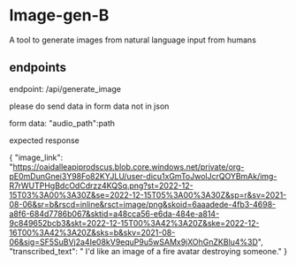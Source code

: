 # Image-gen-B

A tool to generate images from natural language input from humans

## endpoints

endpoint: /api/generate_image

please do send data in form data not in json

form data: "audio_path":path

expected response

{
    "image_link": "https://oaidalleapiprodscus.blob.core.windows.net/private/org-pE0mDunGnei3Y98Fo82KYJLU/user-dicu1xGmToJwolJcrQOYBmAk/img-R7rWUTPHgBdcOdCdrzz4KQSq.png?st=2022-12-15T03%3A00%3A30Z&se=2022-12-15T05%3A00%3A30Z&sp=r&sv=2021-08-06&sr=b&rscd=inline&rsct=image/png&skoid=6aaadede-4fb3-4698-a8f6-684d7786b067&sktid=a48cca56-e6da-484e-a814-9c849652bcb3&skt=2022-12-15T00%3A42%3A20Z&ske=2022-12-16T00%3A42%3A20Z&sks=b&skv=2021-08-06&sig=SF5SuBVj2a4Ie08kV9equP9u5wSAMx9jXOhGnZKBlu4%3D",
    "transcribed_text": " I'd like an image of a fire avatar destroying someone."
}